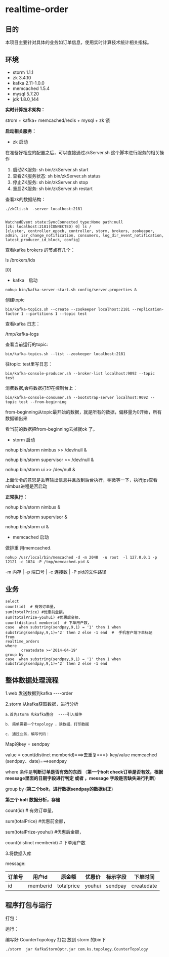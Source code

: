 # realtime-order

## 目的

本项目主要针对具体的业务如订单信息，使用实时计算技术统计相关指标。

## 环境

- storm  1.1.1
- zk   3.4.10
- kafka 2.11-1.0.0
- memcached  1.5.4
- mysql  5.7.20
- jdk 1.8.0_144

**实时计算技术架构：**

strom + kafka+ memcached/redis + mysql + zk 锁

**启动相关服务：**

- zk 启动

在准备好相应的配置之后，可以直接通过zkServer.sh 这个脚本进行服务的相关操作

1. 启动ZK服务:       sh bin/zkServer.sh start
2. 查看ZK服务状态:    sh bin/zkServer.sh status
3. 停止ZK服务:       sh bin/zkServer.sh stop
4. 重启ZK服务:       sh bin/zkServer.sh restart

查看zk的数据结构：

```
./zkCli.sh  -server localhost:2181


WatchedEvent state:SyncConnected type:None path:null
[zk: localhost:2181(CONNECTED) 0] ls /
[cluster, controller_epoch, controller, storm, brokers, zookeeper, admin, isr_change_notification, consumers, log_dir_event_notification, latest_producer_id_block, config]
```

查看kafka brokers 的节点有几个：

ls /brokers/ids

[0]

- kafka　启动
```
nohup bin/kafka-server-start.sh config/server.properties &
```
创建topic

```
bin/kafka-topics.sh --create --zookeeper localhost:2181 --replication-factor 1 --partitions 1 --topic test
```

查看kafka 日志：

/tmp/kafka-logs

查看当前运行的topic:

```
bin/kafka-topics.sh --list --zookeeper localhost:2181
```

往topic:  test里写日志：

```
bin/kafka-console-producer.sh --broker-list localhost:9092 --topic test
```

消费数据,会将数据打印在控制台上：

```
bin/kafka-console-consumer.sh --bootstrap-server localhost:9092 --topic test --from-beginning
```

from-beginning从topic最开始的数据，就是所有的数据，偏移量为0开始，所有数据输出来

看当前的数据把from-beginning去掉就ok 了。

- storm 启动

nohup bin/storm nimbus >> /dev/null &

nohup bin/storm supervisor >> /dev/null &

nohup bin/storm ui  >> /dev/null &

上面命令的意思是丢弃输出信息并且放到后台执行，稍微等一下，执行jps查看nimbus进程是否启动

**正常执行：**

nohup bin/storm nimbus   &

nohup bin/storm supervisor   &

nohup bin/storm ui  &

- memcached 启动 

做排重 用memcached.

```
nohup /usr/local/bin/memcached -d -m 2048  -u root  -l 127.0.0.1 -p 12121 -c 1024 -P /tmp/memcached.pid &
```

-m 内存 |  -p  端口号 | -c 连接数 | -P  pid的文件路径

## 业务

```
select
count(id)  # 有效订单量，
sum(totalPrice) #优惠前金额，
sum(totalPrize-youhui) #优惠后金额，
count(distinct memberid)  # 下单用户数，
case  when substring(sendpay,9,1) = '1' then 1 when substring(sendpay,9,1)='2' then 2 else -1 end  #  手机客户端下单标记
from  
realtime_orders
where
       createdate >='2014-04-19'
group by   
case  when substring(sendpay,9,1) = '1' then 1 when substring(sendpay,9,1)='2' then 2 else -1 end
```

## 整体数据处理流程

1.web 发送数据到kafka    ----order
       
2.storm 从kafka获取数据，进行分析

    a.首先storm 和kafka整合  ----引入插件
    
    b. 简单需要一个topology ，读数据，打印数据
    
    c. 通过业务，编写代码：

Map的key  = sendpay

value = count(distinct memberid)===>去重复===》key/value memcached (sendpay、date)===>sendpay

where 条件是**判断订单是否有效的东西** （**第一个bolt  check订单是否有效，根据message里面的日期字段进行判定 或者  ，message  字段是否缺失进行判断**）

group by  (**第二个bolt，进行数据sendpay的数据纠正**)

**第三个 bolt 数据分析，存储** 

count(id)  # 有效订单量，

sum(totalPrice) #优惠前金额，

sum(totalPrize-youhui) #优惠后金额，

count(distinct memberid)  # 下单用户数

3.将数据入库

message:

|订单号 |    用户id|    	原金额 |	优惠价|	标示字段|		下单时间|
|---|---|---|---|---|---|
|id |	memberid|  totalprice | youhui  |  sendpay | createdate|


## 程序打包与运行

打包：

运行：

编写好 CounterTopology 打包 放到 storm 的bin下

```
./storm  jar KafkaStormOptr.jar com.ks.topology.CounterTopology 
```
